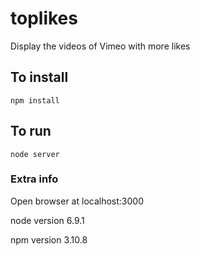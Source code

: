 # toplikes
Display the videos of Vimeo with more likes

## To install
`npm install`

## To run 
`node server`

### Extra info
Open browser at localhost:3000

node version 6.9.1

npm version 3.10.8
